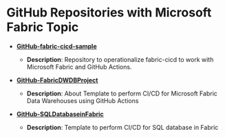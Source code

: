# GitHub Repositories with Microsoft Fabric Topic

- **[GitHub-fabric-cicd-sample](https://github.com/kevchant/GitHub-fabric-cicd-sample)**
  - **Description**: Repository to operationalize fabric-cicd to work with Microsoft Fabric and GitHub Actions.

- **[GitHub-FabricDWDBProject](https://github.com/kevchant/GitHub-FabricDWDBProject)**
  - **Description**: About Template to perform CI/CD for Microsoft Fabric Data Warehouses using GitHub Actions

- **[GitHub-SQLDatabaseinFabric](https://github.com/kevchant/GitHub-SQLDatabaseinFabric)**
  - **Description**: Template to perform CI/CD for SQL database in Fabric

